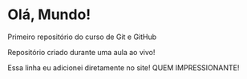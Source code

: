 # Olá, Mundo!
 Primeiro repositório do curso de Git e GitHub

 Repositório criado durante uma aula ao vivo!

Essa linha eu adicionei diretamente no site! QUEM IMPRESSIONANTE!
